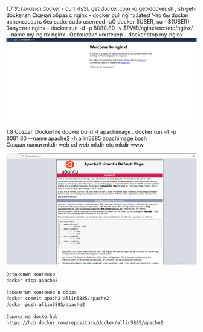 ﻿ 
1.7 Установил docker - curl -fsSL get.docker.com -o get-docker.sh , sh get-docker.sh
    Скачал образ с nginx - docker pull nginx:latest
    Что бы docker использовать без sudo: 
    sudo usermod -aG docker $USER,
    su - ${USER}
    Запустил nginx - docker run -d -p 8080:80 -v $PWD/nginx/etc:/etc/nginx/ --name my-nginx nginx .
    Остановил контенер - docker stop my-nginx .
![Image alt](https://github.com/allin58/DevOps/blob/master/lab-1.2/65.PNG)  

1.8 Создал Dockerfile
    docker build -t apachimage .
    docker run -it -p 8081:80 --name apache2 -h allin5885 apachimage bash  
    Создал папки 
    mkdir web
    cd web
    mkdir etc
    mkdir www
    
![Image alt](https://github.com/allin58/DevOps/blob/master/lab-1.2/1.PNG)  


    Остановил контенер
    docker stop apache2
    
    Закомитил контенер в образ
    docker commit apach2 allin5885/apache2
    docker push allin5885/apache2

    Ссылка на dockerhub
    https://hub.docker.com/repository/docker/allin5885/apache2 

    
   

    
    
    
    
    
     
     
     
      
      
